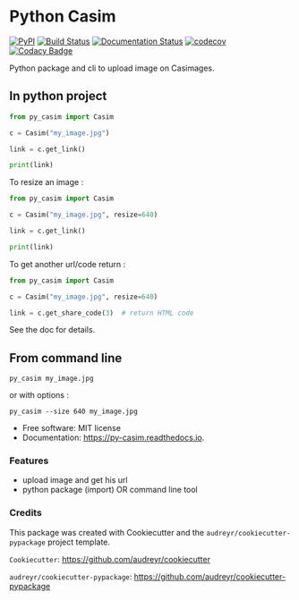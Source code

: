# Python Casim

[![PyPI](https://img.shields.io/pypi/v/py_casim.svg)](https://pypi.python.org/pypi/py_casim)
[![Build Status](https://travis-ci.org/Sergeileduc/py_casim.svg?branch=master)](https://travis-ci.org/Sergeileduc/py_casim)
[![Documentation Status](https://readthedocs.org/projects/py-casim/badge/?version=latest)](https://py-casim.readthedocs.io/en/latest/?badge=latest)
[![codecov](https://codecov.io/gh/Sergeileduc/py_casim/branch/master/graph/badge.svg)](https://codecov.io/gh/Sergeileduc/py_casim)
[![Codacy Badge](https://api.codacy.com/project/badge/Grade/de9d039dab414f2d82782bda6a8353fc)](https://app.codacy.com/manual/Sergeileduc/py_casim?utm_source=github.com&utm_medium=referral&utm_content=Sergeileduc/py_casim&utm_campaign=Badge_Grade_Dashboard)

Python package and cli to upload image on Casimages.

## In python project

```python
from py_casim import Casim

c = Casim("my_image.jpg")

link = c.get_link()

print(link)
```

To resize an image :

```python
from py_casim import Casim

c = Casim("my_image.jpg", resize=640)

link = c.get_link()

print(link)
```

To get another url/code return :
```python
from py_casim import Casim

c = Casim("my_image.jpg", resize=640)

link = c.get_share_code(3)  # return HTML code
```

See the doc for details.

## From command line

```shell
py_casim my_image.jpg
```

or with options :

```shell
py_casim --size 640 my_image.jpg
```

*   Free software: MIT license
*   Documentation: <https://py-casim.readthedocs.io>.

### Features

*   upload image and get his url
*   python package (import) OR command line tool

### Credits

This package was created with Cookiecutter and the `audreyr/cookiecutter-pypackage` project template.

`Cookiecutter`: <https://github.com/audreyr/cookiecutter>

`audreyr/cookiecutter-pypackage`: <https://github.com/audreyr/cookiecutter-pypackage>
